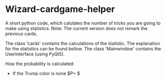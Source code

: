 # Wizard-cardgame-helper
A short python code, which calulates the number of tricks you are going to make using statistics. 
Note: The current version does not remark the previous cards.

The class 'cards' contains the calculations of the statistic. The explanation for the statistics can be found bellow.
The class 'Mainwindow' contains the Userinterface (using PyQt5).

How the probability is calculated:
- If the Trump color is none
  $P= $

